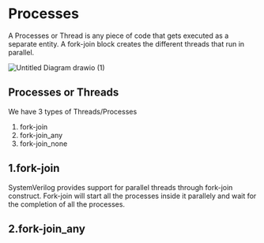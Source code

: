 # Processes
A Processes or Thread is any piece of code that gets executed as a separate entity. A fork-join block creates the different threads that run in parallel.

![Untitled Diagram drawio (1)](https://user-images.githubusercontent.com/110509375/186179403-101af8ff-f9ed-49f0-be5a-dc861ffc5ba8.png)

## Processes or Threads
We have 3 types of Threads/Processes
 1. fork-join
1.  fork-join_any
1.  fork-join_none
## 1.fork-join
SystemVerilog provides support for parallel threads through fork-join construct. Fork-join will start all the processes inside it parallely and wait for the completion of all the processes.
## 2.fork-join_any


